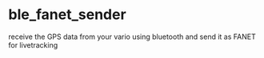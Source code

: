 # ble_fanet_sender
receive the GPS data from your vario using bluetooth and send it as FANET for livetracking
